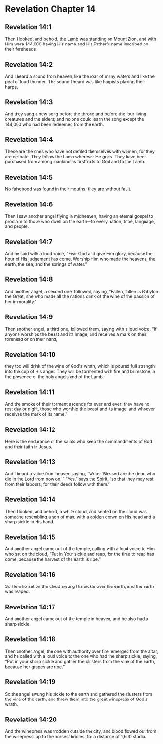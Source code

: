 # Revelation Chapter 14

## Revelation 14:1
Then I looked, and behold, the Lamb was standing on Mount Zion, and with Him were 144,000 having His name and His Father's name inscribed on their foreheads.

## Revelation 14:2
And I heard a sound from heaven, like the roar of many waters and like the peal of loud thunder. The sound I heard was like harpists playing their harps.

## Revelation 14:3
And they sang a new song before the throne and before the four living creatures and the elders; and no one could learn the song except the 144,000 who had been redeemed from the earth.

## Revelation 14:4
These are the ones who have not defiled themselves with women, for they are celibate. They follow the Lamb wherever He goes. They have been purchased from among mankind as firstfruits to God and to the Lamb.

## Revelation 14:5
No falsehood was found in their mouths; they are without fault.

## Revelation 14:6
Then I saw another angel flying in midheaven, having an eternal gospel to proclaim to those who dwell on the earth—to every nation, tribe, language, and people.

## Revelation 14:7
And he said with a loud voice, “Fear God and give Him glory, because the hour of His judgement has come. Worship Him who made the heavens, the earth, the sea, and the springs of water.”

## Revelation 14:8
And another angel, a second one, followed, saying, “Fallen, fallen is Babylon the Great, she who made all the nations drink of the wine of the passion of her immorality.”

## Revelation 14:9
Then another angel, a third one, followed them, saying with a loud voice, “If anyone worships the beast and its image, and receives a mark on their forehead or on their hand,

## Revelation 14:10
they too will drink of the wine of God's wrath, which is poured full strength into the cup of His anger. They will be tormented with fire and brimstone in the presence of the holy angels and of the Lamb.

## Revelation 14:11
And the smoke of their torment ascends for ever and ever; they have no rest day or night, those who worship the beast and its image, and whoever receives the mark of its name.”

## Revelation 14:12
Here is the endurance of the saints who keep the commandments of God and their faith in Jesus.

## Revelation 14:13
And I heard a voice from heaven saying, “Write: ‘Blessed are the dead who die in the Lord from now on.’” “Yes,” says the Spirit, “so that they may rest from their labours, for their deeds follow with them.”

## Revelation 14:14
Then I looked, and behold, a white cloud, and seated on the cloud was someone resembling a son of man, with a golden crown on His head and a sharp sickle in His hand.

## Revelation 14:15
And another angel came out of the temple, calling with a loud voice to Him who sat on the cloud, “Put in Your sickle and reap, for the time to reap has come, because the harvest of the earth is ripe.”

## Revelation 14:16
So He who sat on the cloud swung His sickle over the earth, and the earth was reaped.

## Revelation 14:17
And another angel came out of the temple in heaven, and he also had a sharp sickle.

## Revelation 14:18
Then another angel, the one with authority over fire, emerged from the altar, and he called with a loud voice to the one who had the sharp sickle, saying, “Put in your sharp sickle and gather the clusters from the vine of the earth, because her grapes are ripe.”

## Revelation 14:19
So the angel swung his sickle to the earth and gathered the clusters from the vine of the earth, and threw them into the great winepress of God's wrath.

## Revelation 14:20
And the winepress was trodden outside the city, and blood flowed out from the winepress, up to the horses’ bridles, for a distance of 1,600 stadia.
